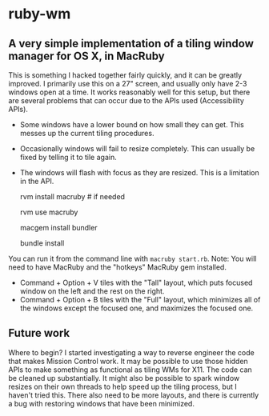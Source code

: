 ruby-wm
========

A very simple implementation of a tiling window manager for OS X, in MacRuby
---------

This is something I hacked together fairly quickly, and it can be greatly improved. I primarily use this on a 27" screen, and usually only have 2-3 windows open at a time. It works reasonably well for this setup, but there are several problems that can occur due to the APIs used (Accessibility APIs).

* Some windows have a lower bound on how small they can get. This messes up the current tiling procedures.
* Occasionally windows will fail to resize completely. This can usually be fixed by telling it to tile again.
* The windows will flash with focus as they are resized. This is a limitation in the API.

    rvm install macruby # if needed

    rvm use macruby

    macgem install bundler

    bundle install

You can run it from the command line with `macruby start.rb`. Note: You will need to have MacRuby and the "hotkeys" MacRuby gem installed.
* Command + Option + V tiles with the "Tall" layout, which puts focused window on the left and the rest on the right.
* Command + Option + B tiles with the "Full" layout, which minimizes all of the windows except the focused one, and maximizes the focused one.

Future work
---------

Where to begin? I started investigating a way to reverse engineer the code that makes Mission Control work. It may be possible to use those hidden APIs to make something as functional as tiling WMs for X11. The code can be cleaned up substantially. It might also be possible to spark window resizes on their own threads to help speed up the tiling process, but I haven't tried this. There also need to be more layouts, and there is currently a bug with restoring windows that have been minimized.